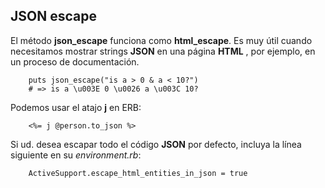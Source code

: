 <!-- -*- mode: markdown; coding: utf-8; -*- -->

## JSON escape

El método **json\_escape** funciona como **html\_escape**. Es muy útil cuando necesitamos mostrar strings **JSON** en una página **HTML** , por ejemplo, en un proceso de documentación.

        puts json_escape("is a > 0 & a < 10?")
        # => is a \u003E 0 \u0026 a \u003C 10?

Podemos usar el atajo **j** en ERB:

        <%= j @person.to_json %>

Si ud. desea escapar todo el código **JSON** por defecto, incluya la línea siguiente en su *environment.rb*:

        ActiveSupport.escape_html_entities_in_json = true
